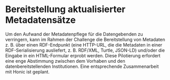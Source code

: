 # Bereitstellung aktualisierter Metadatensätze
Um den Aufwand der Metadatenpflege für die Datengebenden zu verringern, kann im Rahmen der Challenge die Bereitstellung von Metadaten z. B. über einen RDF-Endpunkt (eine HTTP-URL, die die Metadaten in einer RDF-Serialisierung ausliefert, z. B. RDF/XML, Turtle, JSON-LD) und/oder die Eingabe in ein HTML-Formular erprobt werden. Diese Pilotierung erfordert eine enge Abstimmung zwischen dem Vorhaben und den datenbereitstellenden Institutionen. Eine entsprechende Zusammenarbeit mit Honic ist geplant.
